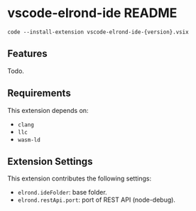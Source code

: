 # vscode-elrond-ide README

```
code --install-extension vscode-elrond-ide-{version}.vsix
```

## Features

Todo.

## Requirements

This extension depends on:

* `clang`
* `llc`
* `wasm-ld`

## Extension Settings

This extension contributes the following settings:

* `elrond.ideFolder`: base folder.
* `elrond.restApi.port`: port of REST API (node-debug).